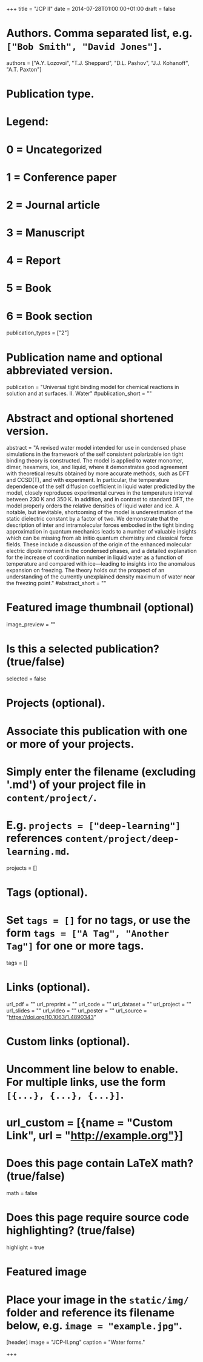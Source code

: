 +++
title = "JCP II"
date = 2014-07-28T01:00:00+01:00
draft = false

# Authors. Comma separated list, e.g. `["Bob Smith", "David Jones"]`.
authors = ["A.Y. Lozovoi", "T.J. Sheppard", "D.L. Pashov", "J.J. Kohanoff", "A.T. Paxton"]

# Publication type.
# Legend:
# 0 = Uncategorized
# 1 = Conference paper
# 2 = Journal article
# 3 = Manuscript
# 4 = Report
# 5 = Book
# 6 = Book section
publication_types = ["2"]

# Publication name and optional abbreviated version.
publication = "Universal tight binding model for chemical reactions in solution and at surfaces. II. Water"
#publication_short = ""

# Abstract and optional shortened version.
abstract = "A revised water model intended for use in condensed phase simulations in the framework of the self consistent polarizable ion tight binding theory is constructed. The model is applied to water monomer, dimer, hexamers, ice, and liquid, where it demonstrates good agreement with theoretical results obtained by more accurate methods, such as DFT and CCSD(T), and with experiment. In particular, the temperature dependence of the self diffusion coefficient in liquid water predicted by the model, closely reproduces experimental curves in the temperature interval between 230 K and 350 K. In addition, and in contrast to standard DFT, the model properly orders the relative densities of liquid water and ice. A notable, but inevitable, shortcoming of the model is underestimation of the static dielectric constant by a factor of two. We demonstrate that the description of inter and intramolecular forces embodied in the tight binding approximation in quantum mechanics leads to a number of valuable insights which can be missing from ab initio quantum chemistry and classical force fields. These include a discussion of the origin of the enhanced molecular electric dipole moment in the condensed phases, and a detailed explanation for the increase of coordination number in liquid water as a function of temperature and compared with ice—leading to insights into the anomalous expansion on freezing. The theory holds out the prospect of an understanding of the currently unexplained density maximum of water near the freezing point."
#abstract_short = ""

# Featured image thumbnail (optional)
image_preview = ""

# Is this a selected publication? (true/false)
selected = false

# Projects (optional).
#   Associate this publication with one or more of your projects.
#   Simply enter the filename (excluding '.md') of your project file in `content/project/`.
#   E.g. `projects = ["deep-learning"]` references `content/project/deep-learning.md`.
projects = []

# Tags (optional).
#   Set `tags = []` for no tags, or use the form `tags = ["A Tag", "Another Tag"]` for one or more tags.
tags = []

# Links (optional).
url_pdf = ""
url_preprint = ""
url_code = ""
url_dataset = ""
url_project = ""
url_slides = ""
url_video = ""
url_poster = ""
url_source = "https://doi.org/10.1063/1.4890343"

# Custom links (optional).
#   Uncomment line below to enable. For multiple links, use the form `[{...}, {...}, {...}]`.
# url_custom = [{name = "Custom Link", url = "http://example.org"}]

# Does this page contain LaTeX math? (true/false)
math = false

# Does this page require source code highlighting? (true/false)
highlight = true

# Featured image
# Place your image in the `static/img/` folder and reference its filename below, e.g. `image = "example.jpg"`.
[header]
image = "JCP-II.png"
caption = "Water forms."

+++
